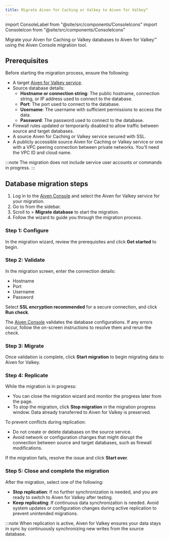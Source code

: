 ```yaml
---
title: Migrate Aiven for Caching or Valkey to Aiven for Valkey™
---
```

import ConsoleLabel from "@site/src/components/ConsoleIcons"
import ConsoleIcon from "@site/src/components/ConsoleIcons"

Migrate your Aiven for Caching or Valkey databases to Aiven for Valkey™ using the Aiven Console migration tool.

## Prerequisites

Before starting the migration process, ensure the following:

- A target [Aiven for Valkey service](/docs/products/valkey/get-started).
- Source database details:
  - **Hostname or connection string**: The public hostname, connection string, or
    IP address used to connect to the database.
  - **Port**: The port used to connect to the database.
  - **Username**: The username with sufficient permissions to access the data.
  - **Password**: The password used to connect to the database.
- Firewall rules updated or temporarily disabled to allow traffic between source and
  target databases.
- A source Aiven for Caching or Valkey service secured with SSL.
- A publicly accessible source Aiven for Caching or Valkey service or one with a VPC peering
  connection between private networks. You'll need the VPC ID and cloud name.

:::note
The migration does not include service user accounts or commands in progress.
:::


## Database migration steps

1. Log in to the [Aiven Console](https://console.aiven.io/) and select the
   Aiven for Valkey service for your migration.
1. Go to <ConsoleLabel name="service settings"/> from the sidebar.
1. Scroll to <ConsoleLabel name="actions"/> > **Migrate database** to start the
   migration.
1. Follow the wizard to guide you through the migration process.

### Step 1: Configure

In the migration wizard, review the prerequisites and click **Get started** to begin.

### Step 2: Validate

In the migration screen, enter the connection details:

- Hostname
- Port
- Username
- Password

Select **SSL encryption recommended** for a secure connection, and click **Run check**.

The [Aiven Console](https://console.aiven.io/) validates the database configurations. If
any errors occur, follow the on-screen instructions to resolve them and rerun the check.

### Step 3: Migrate

Once validation is complete, click **Start migration** to begin migrating data to
Aiven for Valkey.

### Step 4: Replicate

While the migration is in progress:

- You can close the migration wizard and monitor the progress later from the
  <ConsoleIcon name="overview"/> page.
- To stop the migration, click **Stop migration** in the migration progress window.
  Data already transferred to Aiven for Valkey is preserved.

To prevent conflicts during replication:

- Do not create or delete databases on the source service.
- Avoid network or configuration changes that might disrupt the connection between source
  and target databases, such as firewall modifications.

If the migration fails, resolve the issue and click **Start over**.

### Step 5: Close and complete the migration

After the migration, select one of the following:

- **Stop replication**: If no further synchronization is needed, and you are ready
  to switch to Aiven for Valkey after testing.
- **Keep replicating**: If continuous data synchronization is needed. Avoid system
  updates or configuration changes during active replication to  prevent unintended
  migrations.

:::note
When replication is active, Aiven for Valkey ensures your data stays in sync by
continuously synchronizing new writes from the source database.
